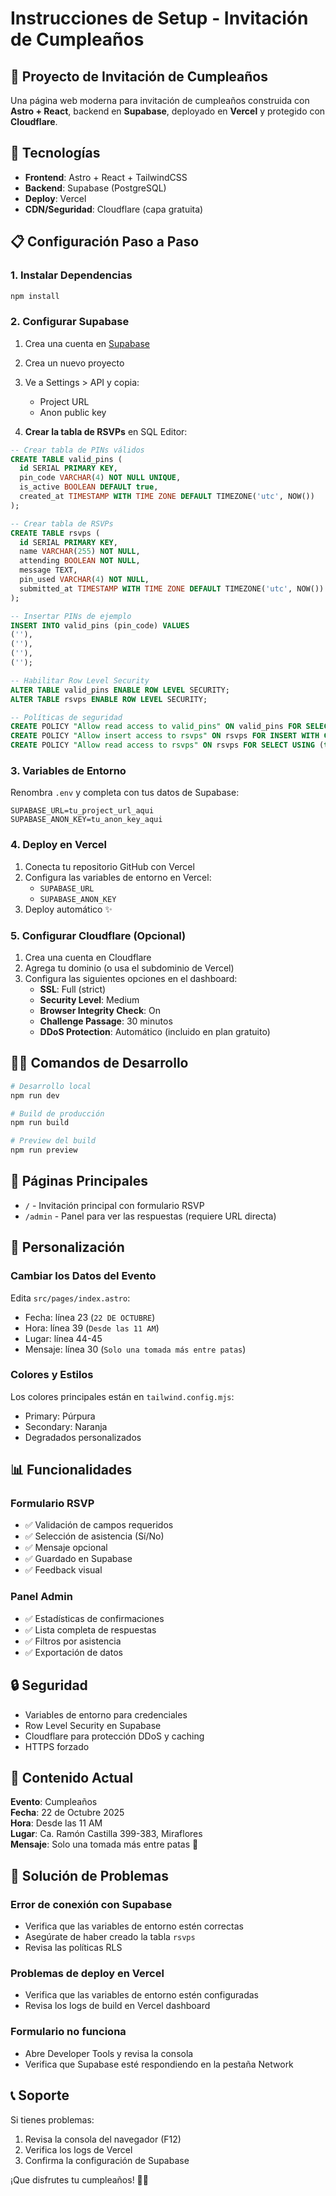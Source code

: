 # Instrucciones de Setup - Invitación de Cumpleaños

## 🎉 Proyecto de Invitación de Cumpleaños

Una página web moderna para invitación de cumpleaños construida con **Astro + React**, backend en **Supabase**, deployado en **Vercel** y protegido con **Cloudflare**.

## 🚀 Tecnologías

- **Frontend**: Astro + React + TailwindCSS
- **Backend**: Supabase (PostgreSQL)
- **Deploy**: Vercel
- **CDN/Seguridad**: Cloudflare (capa gratuita)

## 📋 Configuración Paso a Paso

### 1. Instalar Dependencias

```bash
npm install
```

### 2. Configurar Supabase

1. Crea una cuenta en [Supabase](https://supabase.com)
2. Crea un nuevo proyecto
3. Ve a Settings > API y copia:
   - Project URL
   - Anon public key

4. **Crear la tabla de RSVPs** en SQL Editor:

```sql
-- Crear tabla de PINs válidos
CREATE TABLE valid_pins (
  id SERIAL PRIMARY KEY,
  pin_code VARCHAR(4) NOT NULL UNIQUE,
  is_active BOOLEAN DEFAULT true,
  created_at TIMESTAMP WITH TIME ZONE DEFAULT TIMEZONE('utc', NOW())
);

-- Crear tabla de RSVPs
CREATE TABLE rsvps (
  id SERIAL PRIMARY KEY,
  name VARCHAR(255) NOT NULL,
  attending BOOLEAN NOT NULL,
  message TEXT,
  pin_used VARCHAR(4) NOT NULL,
  submitted_at TIMESTAMP WITH TIME ZONE DEFAULT TIMEZONE('utc', NOW())
);

-- Insertar PINs de ejemplo
INSERT INTO valid_pins (pin_code) VALUES 
(''),
(''),
(''),
('');

-- Habilitar Row Level Security
ALTER TABLE valid_pins ENABLE ROW LEVEL SECURITY;
ALTER TABLE rsvps ENABLE ROW LEVEL SECURITY;

-- Políticas de seguridad
CREATE POLICY "Allow read access to valid_pins" ON valid_pins FOR SELECT USING (true);
CREATE POLICY "Allow insert access to rsvps" ON rsvps FOR INSERT WITH CHECK (true);
CREATE POLICY "Allow read access to rsvps" ON rsvps FOR SELECT USING (true);
```

### 3. Variables de Entorno

Renombra `.env` y completa con tus datos de Supabase:

```env
SUPABASE_URL=tu_project_url_aqui
SUPABASE_ANON_KEY=tu_anon_key_aqui
```

### 4. Deploy en Vercel

1. Conecta tu repositorio GitHub con Vercel
2. Configura las variables de entorno en Vercel:
   - `SUPABASE_URL`
   - `SUPABASE_ANON_KEY`
3. Deploy automático ✨

### 5. Configurar Cloudflare (Opcional)

1. Crea una cuenta en Cloudflare
2. Agrega tu dominio (o usa el subdominio de Vercel)
3. Configura las siguientes opciones en el dashboard:
   - **SSL**: Full (strict)
   - **Security Level**: Medium
   - **Browser Integrity Check**: On
   - **Challenge Passage**: 30 minutos
   - **DDoS Protection**: Automático (incluido en plan gratuito)

## 🏃‍♂️ Comandos de Desarrollo

```bash
# Desarrollo local
npm run dev

# Build de producción
npm run build

# Preview del build
npm run preview
```

## 📱 Páginas Principales

- `/` - Invitación principal con formulario RSVP
- `/admin` - Panel para ver las respuestas (requiere URL directa)

## 🎨 Personalización

### Cambiar los Datos del Evento

Edita `src/pages/index.astro`:
- Fecha: línea 23 (`22 DE OCTUBRE`)
- Hora: línea 39 (`Desde las 11 AM`)
- Lugar: línea 44-45
- Mensaje: línea 30 (`Solo una tomada más entre patas`)

### Colores y Estilos

Los colores principales están en `tailwind.config.mjs`:
- Primary: Púrpura
- Secondary: Naranja
- Degradados personalizados

## 📊 Funcionalidades

### Formulario RSVP
- ✅ Validación de campos requeridos
- ✅ Selección de asistencia (Sí/No)
- ✅ Mensaje opcional
- ✅ Guardado en Supabase
- ✅ Feedback visual

### Panel Admin
- ✅ Estadísticas de confirmaciones
- ✅ Lista completa de respuestas
- ✅ Filtros por asistencia
- ✅ Exportación de datos

## 🔒 Seguridad

- Variables de entorno para credenciales
- Row Level Security en Supabase
- Cloudflare para protección DDoS y caching
- HTTPS forzado

## 🎯 Contenido Actual

**Evento**: Cumpleaños  
**Fecha**: 22 de Octubre 2025  
**Hora**: Desde las 11 AM  
**Lugar**: Ca. Ramón Castilla 399-383, Miraflores  
**Mensaje**: Solo una tomada más entre patas 🎉

## 🐛 Solución de Problemas

### Error de conexión con Supabase
- Verifica que las variables de entorno estén correctas
- Asegúrate de haber creado la tabla `rsvps`
- Revisa las políticas RLS

### Problemas de deploy en Vercel
- Verifica que las variables de entorno estén configuradas
- Revisa los logs de build en Vercel dashboard

### Formulario no funciona
- Abre Developer Tools y revisa la consola
- Verifica que Supabase esté respondiendo en la pestaña Network

## 📞 Soporte

Si tienes problemas:
1. Revisa la consola del navegador (F12)
2. Verifica los logs de Vercel
3. Confirma la configuración de Supabase

¡Que disfrutes tu cumpleaños! 🎂🎉